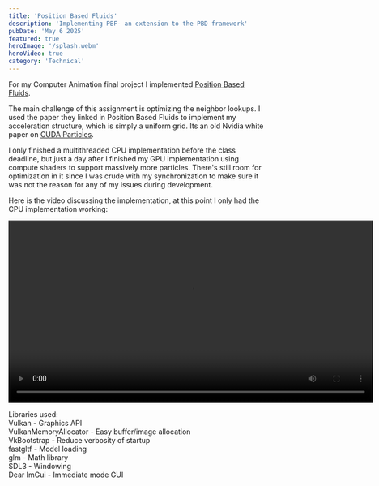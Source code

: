 ```yaml
---
title: 'Position Based Fluids'
description: 'Implementing PBF- an extension to the PBD framework'
pubDate: 'May 6 2025'
featured: true
heroImage: '/splash.webm'
heroVideo: true
category: 'Technical'
---
```


For my Computer Animation final project I implemented [Position Based Fluids](https://mmacklin.com/pbf_sig_preprint.pdf).

The main challenge of this assignment is optimizing the neighbor lookups. I used the paper they linked in Position Based Fluids to implement my acceleration structure, which is simply a uniform grid. Its an old Nvidia white paper on [CUDA Particles](https://developer.download.nvidia.com/compute/cuda/1.1-Beta/x86_website/projects/particles/doc/particles.pdf).

I only finished a multithreaded CPU implementation before the class deadline, but just a day after I finished my GPU implementation using compute shaders to support massively more particles. There's still room for optimization in it since I was crude with my synchronization to make sure it was not the reason for any of my issues during development.

Here is the video discussing the implementation, at this point I only had the CPU implementation working:

<video controls width="720" height="360">
<<<<<<< HEAD
  <source src="/particles.mp4" type="video/mp4" />
=======
  <source src="/particles-presentation.mp4" type="video/mp4" />
>>>>>>> 9194a14 (PBF Post)
  Your browser does not support the video tag.
</video>

Libraries used:\
Vulkan - Graphics API\
VulkanMemoryAllocator - Easy buffer/image allocation\
VkBootstrap - Reduce verbosity of startup\
fastgltf - Model loading\
glm - Math library\
SDL3 - Windowing\
Dear ImGui - Immediate mode GUI



